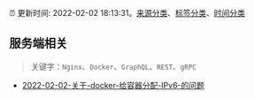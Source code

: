 :alarm_clock: 更新时间: 2022-02-02 18:13:31。[来源分类](../README.md)、[标签分类](../TAGS.md)、[时间分类](../TIMELINE.md)

## 服务端相关


> 关键字：`Nginx`、`Docker`、`GraphQL`、`REST`、`gRPC`



- [2022-02-02-关于-docker-给容器分配-IPv6-的问题](https://www.v2ex.com/t/831718) 